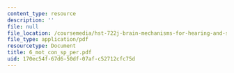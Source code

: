 ```yaml
---
content_type: resource
description: ''
file: null
file_location: /coursemedia/hst-722j-brain-mechanisms-for-hearing-and-speech-fall-2005/170ec54f67d650df07afc52712cfc75d_6_mot_con_sp_per.pdf
file_type: application/pdf
resourcetype: Document
title: 6_mot_con_sp_per.pdf
uid: 170ec54f-67d6-50df-07af-c52712cfc75d
---
```

